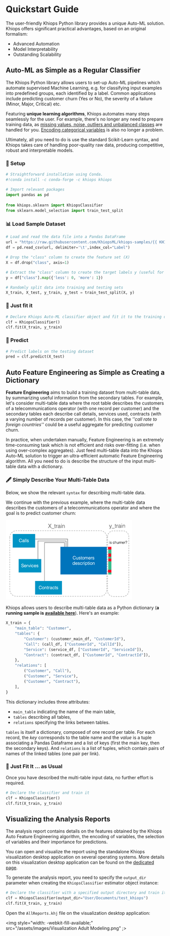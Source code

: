 # Quickstart Guide

The user-friendly Khiops Python library provides a unique Auto-ML solution. Khiops offers significant practical advantages, based on an original formalism: 

- Advanced Automation
- Model Interpretability
- Outstanding Scalability

## Auto-ML as Simple as a Regular Classifier 

The Khiops Python library allows users to set-up Auto-ML pipelines which automate supervised Machine Learning, e.g. for classifying input examples into predefined groups, each identified by a label. Common applications include predicting customer churn (Yes or No), the severity of a failure (Minor, Major, Critical) etc. 

Featuring **unique learning algorithms**, Khiops automates many steps seamlessly for the user. For example, there's no longer any need to prepare training data, as [missing values, noise, outliers and unbalanced classes][no_data_preparation] are handled for you. [Encoding categorical variables][encoding] is also no longer a problem. 

Ultimately, all you need to do is use the standard Scikit-Learn syntax, and Khiops takes care of handling poor-quality raw data, producing competitive, robust and interpretable models.  

[no_data_preparation]: ../advanced/Notebooks/No_data_Cleaning.ipynb
[encoding]: ../advanced/Notebooks/Optimal_Encoding.ipynb
[tuto]: https://khiopsml.github.io/khiops-python/tutorials/index.html


### 🔧 Setup


```python
# Straightforward installation using Conda.
#!conda install -c conda-forge -c khiops khiops
```


```python
# Import relevant packages
import pandas as pd

from khiops.sklearn import KhiopsClassifier
from sklearn.model_selection import train_test_split
```

### 📊 Load Sample Dataset


```python
# Load and read the data file into a Pandas DataFrame
url = "https://raw.githubusercontent.com/KhiopsML/khiops-samples/{{ KHIOPS_SAMPLES_VERSION }}/Adult/Adult.txt"
df = pd.read_csv(url, delimiter='\t',index_col="Label")
```


```python
# Drop the "class" column to create the feature set (X)
X = df.drop("class", axis=1)
```


```python
# Extract the "class" column to create the target labels y (useful for performance analysis of the models)
y = df["class"].map({'less': 0, 'more': 1})
```


```python
# Randomly split data into training and testing sets
X_train, X_test, y_train, y_test = train_test_split(X, y)
```

### 🚀 Just fit it


```python
# Declare Khiops Auto-ML classifier object and fit it to the training dataset
clf = KhiopsClassifier()
clf.fit(X_train, y_train)
```

### 🔮 Predict 


```python
# Predict labels on the testing dataset
pred = clf.predict(X_test)
```

## Auto Feature Engineering as Simple as Creating a Dictionary 

**Feature Engineering** aims to build a training dataset from multi-table data, by summarizing useful information from the secondary tables. For example, let's consider multi-table data where the root table describes the customers of a telecommunications operator (with one record per customer) and the secondary tables each describe call details, services used, contracts (with a varying number of records per customer). In this case, the *''call rate to foreign countries''* could be a useful aggregate for predicting customer churn.

In practice, when undertaken manually, Feature Engineering is an extremely time-consuming task which is not efficient and risks over-fitting (i.e. when using over-complex aggregates). Just feed multi-table data into the Khiops Auto-ML solution to trigger an ultra-efficient automatic Feature Engineering algorithm. All you need to do is describe the structure of the input multi-table data with a dictionary.

### 🖋️ Simply Describe Your Multi-Table Data

Below, we show the relevant `syntax` for describing multi-table data. 

We continue with the previous example, where the multi-table data describes the customers of a telecommunications operator and where the goal is to predict customer churn:

<img src="/assets/images/simple_multi_table_data.png" style="width:400px;"/>

Khiops allows users to describe multi-table data as a Python dictionary (**a running sample is [available here][full_pipeline]**). Here's an example: 

[full_pipeline]: ../advanced/Notebooks/Use_in_any_ML_pipeline.ipynb

```python
X_train = {
    "main_table": "Customer",
    "tables": {
        "Customer": (customer_main_df, "CustomerId"),
        "Call": (call_df, ["CustomerId", "CallId"]),
        "Service": (service_df, ["CustomerId", "ServiceId"]),
        "Contract": (contract_df, ["CustomerId", "ContractId"]),
    },
    "relations": [
        ("Customer", "Call"),
        ("Customer", "Service"),
        ("Customer", "Contract"),
    ],
}
```

This dictionary includes three attributes: 

- `main_table` indicating the name of the main table,
- `tables` describing all tables, 
- `relations` specifying the links between tables. 

`tables` is itself a dictionary, composed of one record per table. For each record, the *key* corresponds to the table name and the *value* is a tuple associating a Pandas Dataframe and a list of keys (first the main key, then the secondary keys). And `relations` is a list of tuples, which contain pairs of names of the linked tables (one pair per link).

### 🚀 Just Fit It ... as Usual

Once you have described the multi-table input data, no further effort is required.


```python
# Declare the classifier and train it
clf = KhiopsClassifier()
clf.fit(X_train, y_train)
```

## Visualizing the Analysis Reports 

The analysis report contains details on the features obtained by the Khiops Auto Feature Engineering algorithm, the encoding of variables, the selection of variables and their importance for predictions. 

You can open and visualize the report using the standalone Khiops visualization desktop application on several operating systems. More details on this visualization desktop application can be found on the [dedicated page][visu]. 

[visu]: ../setup/visualization.md

To generate the analysis report, you need to specify the `output_dir` parameter when creating the `KhiopsClassifier` estimator object instance: 

```python
# Declare the classifier with a specified output directory and train it
clf = KhiopsClassifier(output_dir="User/Documents/test_khiops")
clf.fit(X_train, y_train)
```

Open the `AllReports.khj` file on the visualization desktop application:

<img style="width: -webkit-fill-available;" src="/assets/images/Visualization Adult Modeling.png" ;></img>

